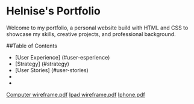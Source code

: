 ﻿# Helnise's Portfolio
 Welcome to my portfolio, a personal website build with HTML and CSS to showcase my skills, creative projects, and professional background.

 ##Table of Contents
- [User Experience] (#user-esperience)
- [Strategy] (#strategy)
- [User Stories] (#user-stories)
- 
- 


[Computer wireframe.pdf](https://github.com/user-attachments/files/20409274/Computer.wireframe.pdf)
[Ipad wireframe.pdf](https://github.com/user-attachments/files/20409275/Ipad.wireframe.pdf)
[Iphone.pdf](https://github.com/user-attachments/files/20409277/Iphone.pdf)
